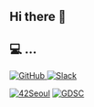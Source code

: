 ## Hi there 👋
## 💻 ...
<a href = "https://github.com/scy0723"><img alt="GitHub" src ="https://img.shields.io/badge/GitHub-181717.svg?&style=for-the-badge&logo=GitHub&logoColor=white"/>
</a> <a href = "42born2code.slack.com"> <img alt="Slack" src ="https://img.shields.io/badge/Slack-4A154B.svg?&style=for-the-badge&logo=Slack&logoColor=white"/></a>

</a> <a href = "https://42seoul.kr/seoul42/main/view"> <img alt="42Seoul" src ="https://img.shields.io/badge/42Seoul-000000.svg?&style=for-the-badge&logo=42&logoColor=white"/></a>
</a> <a href = "https://sites.google.com/view/gdeveloperskorea/gdsc"> <img alt="GDSC" src ="https://img.shields.io/badge/GDSC-4285F4.svg?&style=for-the-badge&logo=Google&logoColor=white"/></a>
